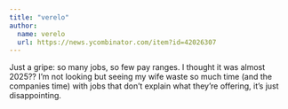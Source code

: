 ```yaml
---
title: "verelo"
author:
  name: verelo
  url: https://news.ycombinator.com/item?id=42026307
---
```

Just a gripe: so many jobs, so few pay ranges. I thought it was almost 2025?? I’m not looking but seeing my wife waste so much time (and the companies time) with jobs that don’t explain what they’re offering, it’s just disappointing.
<JobApplication />
